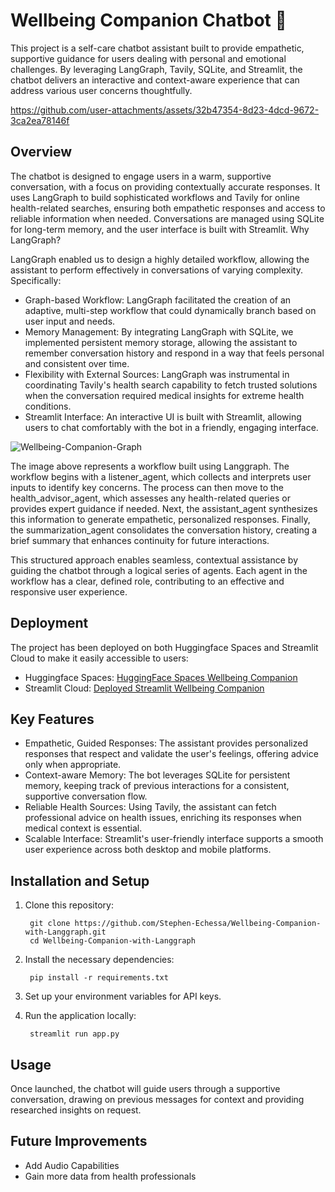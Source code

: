 # Wellbeing Companion Chatbot 🤖

This project is a self-care chatbot assistant built to provide empathetic, supportive guidance for users dealing with personal and emotional challenges. By leveraging LangGraph, Tavily, SQLite, and Streamlit, the chatbot delivers an interactive and context-aware experience that can address various user concerns thoughtfully.


https://github.com/user-attachments/assets/32b47354-8d23-4dcd-9672-3ca2ea78146f


## Overview

The chatbot is designed to engage users in a warm, supportive conversation, with a focus on providing contextually accurate responses. It uses LangGraph to build sophisticated workflows and Tavily for online health-related searches, ensuring both empathetic responses and access to reliable information when needed. Conversations are managed using SQLite for long-term memory, and the user interface is built with Streamlit.
Why LangGraph?

LangGraph enabled us to design a highly detailed workflow, allowing the assistant to perform effectively in conversations of varying complexity. Specifically:

  - Graph-based Workflow: LangGraph facilitated the creation of an adaptive, multi-step workflow that could dynamically branch based on user input and needs.
  - Memory Management: By integrating LangGraph with SQLite, we implemented persistent memory storage, allowing the assistant to remember conversation history and respond in a way that feels personal and consistent over time.
  - Flexibility with External Sources: LangGraph was instrumental in coordinating Tavily's health search capability to fetch trusted solutions when the conversation required medical insights for extreme health conditions.
  - Streamlit Interface: An interactive UI is built with Streamlit, allowing users to chat comfortably with the bot in a friendly, engaging interface.

  
![Wellbeing-Companion-Graph](https://github.com/user-attachments/assets/daf833b4-90d3-4817-8316-805dc848619d)


The image above represents a workflow built using Langgraph. The workflow begins with a listener_agent, which collects and interprets user inputs to identify key concerns. The process can then move to the health_advisor_agent, which assesses any health-related queries or provides expert guidance if needed. Next, the assistant_agent synthesizes this information to generate empathetic, personalized responses. Finally, the summarization_agent consolidates the conversation history, creating a brief summary that enhances continuity for future interactions.

This structured approach enables seamless, contextual assistance by guiding the chatbot through a logical series of agents. Each agent in the workflow has a clear, defined role, contributing to an effective and responsive user experience.

## Deployment

The project has been deployed on both Huggingface Spaces and Streamlit Cloud to make it easily accessible to users:

  - Huggingface Spaces: [HuggingFace Spaces Wellbeing Companion](https://huggingface.co/spaces/chescore/Wellbeing-Companion-with-Langgraph)
  - Streamlit Cloud: [Deployed Streamlit Wellbeing Companion](https://wellbeing-companion.streamlit.app/)

## Key Features

  - Empathetic, Guided Responses: The assistant provides personalized responses that respect and validate the user's feelings, offering advice only when appropriate.
  - Context-aware Memory: The bot leverages SQLite for persistent memory, keeping track of previous interactions for a consistent, supportive conversation flow.
  - Reliable Health Sources: Using Tavily, the assistant can fetch professional advice on health issues, enriching its responses when medical context is essential.
  - Scalable Interface: Streamlit's user-friendly interface supports a smooth user experience across both desktop and mobile platforms.

## Installation and Setup

1) Clone this repository:

        git clone https://github.com/Stephen-Echessa/Wellbeing-Companion-with-Langgraph.git
        cd Wellbeing-Companion-with-Langgraph

2) Install the necessary dependencies:

        pip install -r requirements.txt

3) Set up your environment variables for API keys.

4) Run the application locally:

        streamlit run app.py

## Usage

Once launched, the chatbot will guide users through a supportive conversation, drawing on previous messages for context and providing researched insights on request.

## Future Improvements
  - Add Audio Capabilities
  - Gain more data from health professionals
